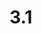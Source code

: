 ---
layout: default
title: 3.1
lang: fr
headline: |-
  Accroître la présence de l’art et des images des Premières nations, des Métis et des Inuits dans l’espace intérieur du campus
why: |-
  Compte tenu du nombre d’organismes nationaux du patrimoine situés à Ottawa, l’Université travaillera en partenariat avec le Musée des beaux-arts du Canada, le Musée canadien de l’histoire, la Banque d’œuvres d’art du Conseil des arts du Canada et la collection d’art autochtone du gouvernement fédéral pour l’emprunt d’œuvres d’art qui peuvent être exposées dans des endroits clés du campus.
when: |-
  Court terme
how: |-
  L’Université accueille désormais une sculpture réalisée par David General. En plus de cette installation artistique accessible au public, l’Université envisagera de commander plusieurs autres œuvres d’art pour le campus et entamera des négociations de location d’œuvres autochtones auprès des organismes nationaux et locaux du patrimoine. L’Université accordera la priorité aux artistes algonquins locaux lors de l’achat ou de l’emprunt d’œuvres d’art.
cost: |-
  L’Université sera responsable de l’assurance, de l’installation et des vitrines de conservation pour chaque objet exposé selon les attentes et les règlements du propriétaire ou du prêteur.
who: |-
  Recteur/provost/doyen de la Faculté des arts
---